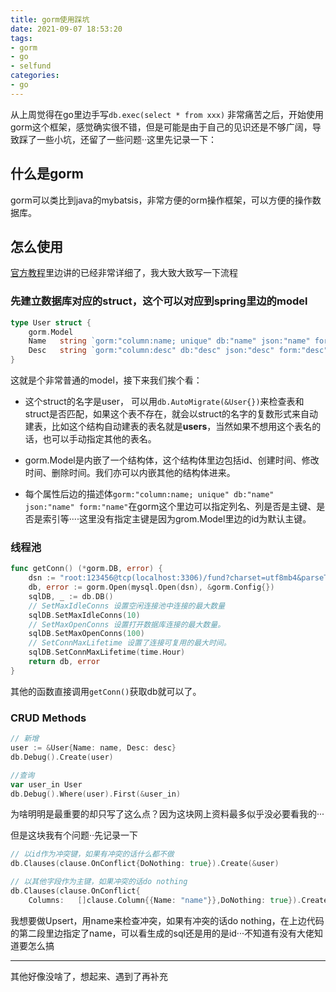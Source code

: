 ```yaml
---
title: gorm使用踩坑
date: 2021-09-07 18:53:20
tags:
- gorm
- go
- selfund
categories:
- go
---
```


从上周觉得在go里边手写`db.exec(select * from xxx)` 非常痛苦之后，开始使用gorm这个框架，感觉确实很不错，但是可能是由于自己的见识还是不够广阔，导致踩了一些小坑，还留了一些问题··这里先记录一下：

## 什么是gorm

gorm可以类比到java的mybatsis，非常方便的orm操作框架，可以方便的操作数据库。

<!--more-->

## 怎么使用

[官方教程](https://learnku.com/docs/gorm/v2)里边讲的已经非常详细了，我大致大致写一下流程


### 先建立数据库对应的struct，这个可以对应到spring里边的model

```go
type User struct {
	gorm.Model
	Name   string `gorm:"column:name; unique" db:"name" json:"name" form:"name"` 
	Desc   string `gorm:"column:desc" db:"desc" json:"desc" form:"desc"`         
}
```

这就是个非常普通的model，接下来我们挨个看：

* 这个struct的名字是user， 可以用`db.AutoMigrate(&User{})`来检查表和struct是否匹配，如果这个表不存在，就会以struct的名字的复数形式来自动建表，比如这个结构自动建表的表名就是**users**，当然如果不想用这个表名的话，也可以手动指定其他的表名。

* gorm.Model是内嵌了一个结构体，这个结构体里边包括id、创建时间、修改时间、删除时间。我们亦可以内嵌其他的结构体进来。

* 每个属性后边的描述体`gorm:"column:name; unique" db:"name" json:"name" form:"name"`在gorm这个里边可以指定列名、列是否是主键、是否是索引等····这里没有指定主键是因为grom.Model里边的id为默认主键。

### 线程池

```go
func getConn() (*gorm.DB, error) {
	dsn := "root:123456@tcp(localhost:3306)/fund?charset=utf8mb4&parseTime=True&loc=Local"
	db, error := gorm.Open(mysql.Open(dsn), &gorm.Config{})
	sqlDB, _ := db.DB()
	// SetMaxIdleConns 设置空闲连接池中连接的最大数量
	sqlDB.SetMaxIdleConns(10)
	// SetMaxOpenConns 设置打开数据库连接的最大数量。
	sqlDB.SetMaxOpenConns(100)
	// SetConnMaxLifetime 设置了连接可复用的最大时间。
	sqlDB.SetConnMaxLifetime(time.Hour)
	return db, error
}
```

其他的函数直接调用`getConn()`获取db就可以了。

### CRUD Methods

```go
// 新增
user := &User{Name: name, Desc: desc}
db.Debug().Create(user)

//查询
var user_in User
db.Debug().Where(user).First(&user_in)
```
为啥明明是最重要的却只写了这么点？因为这块网上资料最多似乎没必要看我的···

但是这块我有个问题··先记录一下

```go
// 以id作为冲突键，如果有冲突的话什么都不做
db.Clauses(clause.OnConflict{DoNothing: true}).Create(&user)

// 以其他字段作为主键，如果冲突的话do nothing
db.Clauses(clause.OnConflict{
	Columns:   []clause.Column{{Name: "name"}},DoNothing: true}).Create(&user)

```
我想要做Upsert，用name来检查冲突，如果有冲突的话do nothing，在上边代码的第二段里边指定了name，可以看生成的sql还是用的是id···不知道有没有大佬知道要怎么搞

----

其他好像没啥了，想起来、遇到了再补充